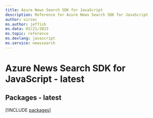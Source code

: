 ```yaml
---
title: Azure News Search SDK for JavaScript
description: Reference for Azure News Search SDK for JavaScript
author: xirzec
ms.author: jeffish
ms.data: 03/21/2023
ms.topic: reference
ms.devlang: javascript
ms.service: newssearch
---
```

# Azure News Search SDK for JavaScript - latest
## Packages - latest
[!INCLUDE [packages](news-search-index.md)]